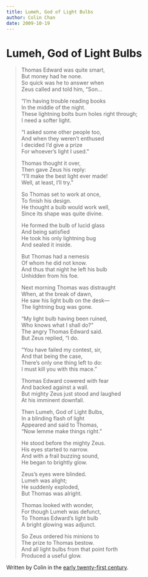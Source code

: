 ```yaml
---
title: Lumeh, God of Light Bulbs
author: Colin Chan
date: 2009-10-19
---
```


# Lumeh, God of Light Bulbs

> Thomas Edward was quite smart,\
> But money had he none.\
> So quick was he to answer when\
> Zeus called and told him, “Son…
>
> “I’m having trouble reading books\
> In the middle of the night.\
> These lightning bolts burn holes right through;\
> I need a softer light.
>
> “I asked some other people too,\
> And when they weren’t enthused\
> I decided I’d give a prize\
> For whoever’s light I used.”
>
> Thomas thought it over,\
> Then gave Zeus his reply:\
> “I’ll make the best light ever made!\
> Well, at least, I’ll try.”
>
> So Thomas set to work at once,\
> To finish his design.\
> He thought a bulb would work well,\
> Since its shape was quite divine.
>
> He formed the bulb of lucid glass\
> And being satisfied\
> He took his only lightning bug\
> And sealed it inside.
>
> But Thomas had a nemesis\
> Of whom he did not know.\
> And thus that night he left his bulb\
> Unhidden from his foe.
>
> Next morning Thomas was distraught\
> When, at the break of dawn,\
> He saw his light bulb on the desk—\
> The lightning bug was gone.
>
> “My light bulb having been ruined,\
> Who knows what I shall do?”\
> The angry Thomas Edward said.\
> But Zeus replied, “I do.
>
> “You have failed my contest, sir,\
> And that being the case,\
> There’s only one thing left to do:\
> I must kill you with this mace.”
>
> Thomas Edward cowered with fear\
> And backed against a wall.\
> But mighty Zeus just stood and laughed\
> At his imminent downfall.
>
> Then Lumeh, God of Light Bulbs,\
> In a blinding flash of light\
> Appeared and said to Thomas,\
> “Now lemme make things right.”
>
> He stood before the mighty Zeus.\
> His eyes started to narrow.\
> And with a frail buzzing sound,\
> He began to brightly glow.
>
> Zeus’s eyes were blinded.\
> Lumeh was alight;\
> He suddenly exploded,\
> But Thomas was alright.
>
> Thomas looked with wonder,\
> For though Lumeh was defunct,\
> To Thomas Edward’s light bulb\
> A bright glowing was adjunct.
>
> So Zeus ordered his minions to\
> The prize to Thomas bestow.\
> And all light bulbs from that point forth\
> Produced a useful glow.

Written by Colin in the [early twenty-first century](/wiki/early-twenty-first-century/).
